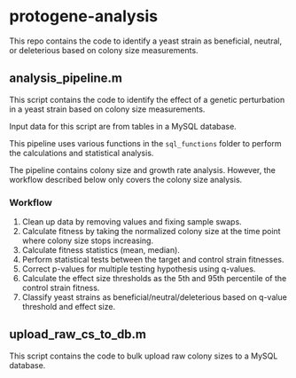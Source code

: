 # protogene-analysis

This repo contains the code to identify a yeast strain as beneficial, neutral,
or deleterious based on colony size measurements.

## analysis_pipeline.m

This script contains the code to identify the effect of a genetic perturbation
in a yeast strain based on colony size measurements.

Input data for this script are from tables in a MySQL database.

This pipeline uses various functions in the ```sql_functions``` folder to
perform the calculations and statistical analysis.

The pipeline contains colony size and growth rate analysis. However, the workflow described below only covers the colony size analysis.

### Workflow
1. Clean up data by removing values and fixing sample swaps.
2. Calculate fitness by taking the normalized colony size at the time point where
colony size stops increasing.
3. Calculate fitness statistics (mean, median).
4. Perform statistical tests between the target and control strain fitnesses.
5. Correct p-values for multiple testing hypothesis using q-values.
6. Calculate the effect size thresholds as the 5th and 95th percentile of the control strain fitness.
7. Classify yeast strains as beneficial/neutral/deleterious based on q-value threshold and effect size.

## upload_raw_cs_to_db.m

This script contains the code to bulk upload raw colony sizes to a MySQL database.

